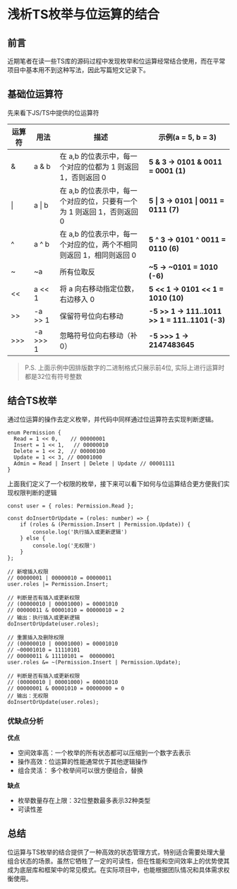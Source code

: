 # 浅析TS枚举与位运算的结合

## 前言
近期笔者在读一些TS库的源码过程中发现枚举和位运算经常结合使用，而在平常项目中基本用不到这种写法，因此写篇短文记录下。

## 基础位运算符
先来看下JS/TS中提供的位运算符

| 运算符 | 用法 | 描述 | 示例(a = 5, b = 3) |
| --- | --- | --- | --- |
| & | a & b | 在 a,b 的位表示中，每一个对应的位都为 1 则返回 1，否则返回 0 | **5 & 3 → 0101 & 0011 = 0001 (1)** |
| \| | a \| b | 在 a,b 的位表示中，每一个对应的位，只要有一个为 1 则返回 1，否则返回 0 | **5 \| 3 → 0101 \| 0011 = 0111 (7)** |
| \^ | a ^ b |在 a,b 的位表示中，每一个对应的位，两个不相同则返回 1，相同则返回 0  | **5  \^ 3 → 0101  \^ 0011 = 0110 (6)** |
| ~ | ~a | 所有位取反 | **~5 → ~0101 = 1010 (-6)** |
| << | a << 1 | 将 a 向右移动指定位数，右边移入 0 | **5 << 1 → 0101 << 1 = 1010 (10)** |
| >> | -a >> 1 | 保留符号位向右移动  | **-5 >> 1 → 111..1011 >> 1 = 111..1101 (-3)** |
| >>> | -a >>> 1 | 忽略符号位向右移动（补 0） | **-5 >>> 1 → 2147483645** |

>  P.S. 上面示例中因排版数字的二进制格式只展示前4位, 实际上进行运算时都是32位有符号整数

## 结合TS枚举
通过位运算的操作去定义枚举，并代码中同样通过位运算符去实现判断逻辑。
```TS
enum Permission {
  Read = 1 << 0,    // 00000001
  Insert = 1 << 1,   // 00000010
  Delete = 1 << 2,  // 00000100
  Update = 1 << 3, // 00001000
  Admin = Read | Insert | Delete | Update // 00001111
}
```
上面我们定义了一个权限的枚举，接下来可以看下如何与位运算结合更方便我们实现权限判断的逻辑
```TS
const user = { roles: Permission.Read };

const doInsertOrUpdate = (roles: number) => {
    if (roles & (Permission.Insert | Permission.Update)) {
        console.log('执行插入或更新逻辑')
    } else {
        console.log('无权限')
    }
};

// 新增插入权限
// 00000001 | 00000010 = 00000011
user.roles |= Permission.Insert;

// 判断是否有插入或更新权限
// (00000010 | 00001000) = 00001010
// 00000011 & 00001010 = 00000010 = 2
// 输出：执行插入或更新逻辑
doInsertOrUpdate(user.roles);

// 重置插入及删除权限
// (00000010 | 00001000) = 00001010
// ~00001010 = 11110101
// 00000011 & 11110101 =  00000001
user.roles &= ~(Permission.Insert | Permission.Update); 

// 判断是否有插入或更新权限
// (00000010 | 00001000) = 00001010
// 00000001 & 00001010 = 00000000 = 0
// 输出：无权限
doInsertOrUpdate(user.roles);
```

### 优缺点分析
**优点**
- 空间效率高：一个枚举的所有状态都可以压缩到一个数字去表示
- 操作高效：位运算的性能通常优于其他逻辑操作
- 组合灵活： 多个枚举间可以很方便组合，替换

**缺点** 
- 枚举数量存在上限：32位整数最多表示32种类型
- 可读性差


## 总结
位运算与TS枚举的结合提供了一种高效的状态管理方式，特别适合需要处理大量组合状态的场景。虽然它牺牲了一定的可读性，但在性能和空间效率上的优势使其成为底层库和框架中的常见模式。在实际项目中，也能根据团队情况和具体需求权衡使用。





